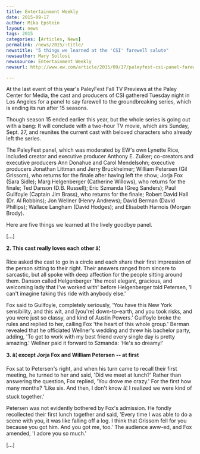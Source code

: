 ```yaml
---
title: Entertainment Weekly
date: 2015-09-17
author: Mika Epstein
layout: news
tags: 2015
categories: [Articles, News]
permalink: /news/2015/:title/
newstitle: "5 things we learned at the 'CSI' farewell salute"
newsauthor: Mary Sollosi  
newssource: Entertainment Weekly  
newsurl: http://www.ew.com/article/2015/09/17/paleyfest-csi-panel-farewell-salute  

---
```


At the last event of this year's PaleyFest Fall TV Previews at the Paley Center for Media, the cast and producers of CSI gathered Tuesday night in Los Angeles for a panel to say farewell to the groundbreaking series, which is ending its run after 15 seasons.

Though season 15 ended earlier this year, but the whole series is going out with a bang: It will conclude with a two-hour TV movie, which airs Sunday, Sept. 27, and reunites the current cast with beloved characters who already left the series.

The PaleyFest panel, which was moderated by EW's own Lynette Rice, included creator and executive producer Anthony E. Zuiker; co-creators and executive producers Ann Donahue and Carol Mendelsohn; executive producers Jonathan Littman and Jerry Bruckheimer; William Petersen (Gil Grissom), who returns for the finale after having left the show; Jorja Fox (Sara Sidle); Marg Helgenberger (Catherine Willows), who returns for the finale; Ted Danson (D.B. Russell); Eric Szmanda (Greg Sanders); Paul Guilfoyle (Captain Jim Brass), who returns for the finale; Robert David Hall (Dr. Al Robbins); Jon Wellner (Henry Andrews); David Berman (David Phillips); Wallace Langham (David Hodges); and Elisabeth Harnois (Morgan Brody).

Here are five things we learned at the lively goodbye panel.

[...]

**2. This cast really loves each other â¦**

Rice asked the cast to go in a circle and each share their first impression of the person sitting to their right. Their answers ranged from sincere to sarcastic, but all spoke with deep affection for the people sitting around them. Danson called Helgenberger 'the most elegant, gracious, and welcoming lady that I've worked with' before Helgenberger told Petersen, 'I can't imagine taking this ride with anybody else.'

Fox said to Guilfoyle, completely seriously, 'You have this New York sensibility, and this wit, and [you're] down-to-earth, and you took risks, and you were just so classy, and kind of Austin Powers.' Guilfoyle broke the rules and replied to her, calling Fox 'the heart of this whole group.' Berman revealed that he officiated Wellner's wedding and threw his bachelor party, adding, 'To get to work with my best friend every single day is pretty amazing.' Wellner paid it forward to Szmanda: 'He's so dreamy!'

**3. â¦ except Jorja Fox and William Petersen -- at first**

Fox sat to Petersen's right, and when his turn came to recall their first meeting, he turned to her and said, 'Did we meet at lunch?' Rather than answering the question, Fox replied, 'You drove me crazy.' For the first how many months? 'Like six. And then, I don't know â¦ I realized we were kind of stuck together.'

Petersen was not evidently bothered by Fox's admission. He fondly recollected their first lunch together and said, 'Every time I was able to do a scene with you, it was like falling off a log. I think that Grissom fell for you because you got him. And you got me, too.' The audience aww-ed, and Fox amended, 'I adore you so much.'

[...]  

